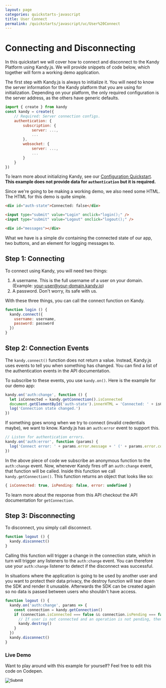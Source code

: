 ```yaml
---
layout: page
categories: quickstarts-javascript
title: User Connect
permalink: /quickstarts/javascript/uc/User%20Connect
---
```


# Connecting and Disconnecting

In this quickstart we will cover how to connect and disconnect to the Kandy Platform using Kandy.js. We will provide snippets of code below, which together will form a working demo application.

The first step with Kandy.js is always to initialize it. You will need to know the server information for the Kandy platform that you are using for initialization. Depending on your platform, the only required configuration is the server address, as the others have generic defaults.

```javascript 
import { create } from kandy
const kandy = create({
    // Required: Server connection configs.
    authentication: {
        subscription: {
            server: ...,
            ...
        },
        websocket: {
            server: ...,
            ...
        }
    }
})
```

To learn more about initializing Kandy, see our [Configuration Quickstart](Configurations). **This example does not provide data for `authentication` but it is required.**

Since we're going to be making a working demo, we also need some HTML. The HTML for this demo is quite simple.

```html
<div id="auth-state">Connected: false</div>

<input type="submit" value="Login" onclick="login();" />
<input type="submit" value="Logout" onclick="logout();" />

<div id="messages"></div>
```

What we have is a simple div containing the connected state of our app, two buttons, and an element for logging messages to.

## Step 1: Connecting

To connect using Kandy, you will need two things:

1. A username. This is the full username of a user on your domain. (Example: your-user@your-domain.kandy.io)
1. A password. Don't worry, its safe with us.

With these three things, you can call the connect function on Kandy.

```javascript
function login () {
  kandy.connect({
    username: username,
    password: password
  })
}
```

## Step 2: Connection Events

The `kandy.connect()` function does not return a value. Instead, Kandy.js uses events to tell you when something has changed. You can find a list of the authentication events in the API documentation.

To subscribe to these events, you use `kandy.on()`. Here is the example for our demo app:

```javascript
kandy.on('auth:change', function () {
  let isConnected = kandy.getConnection().isConnected
  document.getElementById('auth-state').innerHTML = 'Connected: ' + isConnected
  log('Connection state changed.')
})
```

If something goes wrong when we try to connect (invalid credentials maybe), we want to know. Kandy.js has an `auth:error` event to support this.

```javascript
// Listen for authentication errors.
kandy.on('auth:error', function (params) {
  log('Connect error: ' + params.error.message + ' (' + params.error.code + ')')
})
```

In the above piece of code we subscribe an anonymous function to the `auth:change` event. Now, whenever Kandy fires off an `auth:change` event, that function will be called. Inside this function we call `kandy.getConnection()`. This function returns an object that looks like so:

```javascript 
{ isConnected: true, isPending: false, error: undefined }
```

To learn more about the response from this API checkout the API documentation for `getConnection`.

## Step 3: Disconnecting

To disconnect, you simply call disconnect.

```javascript
function logout () {
  kandy.disconnect()
}
```

Calling this function will trigger a change in the connection state, which in turn will trigger any listeners to the `auth:change` event. You can therefore use your `auth:change` listener to detect if the disconnect was successful.

In situations where the application is going to be used by another user and you want to protect their data privacy, the destroy function will tear down the SDK and render it unusable. Afterwards the SDK can be created again so no data is passed between users who shouldn't have access.

```javascript
function logout () {
  kandy.on('auth:change', params => {
    const connection = kandy.getConnection()
    if (connection.isConnected === false && connection.isPending === false) {
      // If user is not connected and an operation is not pending, then the user disconnected.
      kandy.destroy()
    }
  })
  kandy.disconnect()
}
```

### Live Demo

Want to play around with this example for yourself? Feel free to edit this code on Codepen.

<form action="https://codepen.io/pen/define" method="POST" target="_blank" class="codepen-form"><input type="hidden" name="data" value=' {&quot;js&quot;:&quot;/**\n * Kandy.io Authentication Demo\n */\n\nconst { create } = Kandy\nconst kandy = create({\n    // Required: Server connection configs.\n    authentication: {\n        subscription: {\n            server: ...,\n            ...\n        },\n        websocket: {\n            server: ...,\n            ...\n        }\n    }\n})\n\nvar username = &apos;UsernameHere&apos;\nvar password = &apos;PasswordHere&apos;\n\nfunction login () {\n  kandy.connect({\n    username: username,\n    password: password\n  })\n}\n\nkandy.on(&apos;auth:change&apos;, function () {\n  let isConnected = kandy.getConnection().isConnected\n  document.getElementById(&apos;auth-state&apos;).innerHTML = &apos;Connected: &apos; + isConnected\n  log(&apos;Connection state changed.&apos;)\n})\n\n// Listen for authentication errors.\nkandy.on(&apos;auth:error&apos;, function (params) {\n  log(&apos;Connect error: &apos; + params.error.message + &apos; (&apos; + params.error.code + &apos;)&apos;)\n})\n\nfunction logout () {\n  kandy.disconnect()\n}\n\nfunction logout () {\n  kandy.on(&apos;auth:change&apos;, params => {\n    const connection = kandy.getConnection()\n    if (connection.isConnected === false && connection.isPending === false) {\n      // If user is not connected and an operation is not pending, then the user disconnected.\n      kandy.destroy()\n    }\n  })\n  kandy.disconnect()\n}\n\n// Utility function for appending messages to the message div.\nfunction log (message) {\n  document.getElementById(&apos;messages&apos;).innerHTML += &apos;<div>&apos; + message + &apos;</div>&apos;\n}\n\n&quot;,&quot;html&quot;:&quot;<div id=\&quot;auth-state\&quot;>Connected: false</div>\n\n<input type=\&quot;submit\&quot; value=\&quot;Login\&quot; onclick=\&quot;login();\&quot; />\n<input type=\&quot;submit\&quot; value=\&quot;Logout\&quot; onclick=\&quot;logout();\&quot; />\n\n<div id=\&quot;messages\&quot;></div>\n\n&quot;,&quot;css&quot;:&quot;&quot;,&quot;title&quot;:&quot;Kandy.io Authentication Demo&quot;,&quot;editors&quot;:&quot;101&quot;,&quot;js_external&quot;:&quot;https://cdn.jsdelivr.net/gh/Kandy-IO/kandy-uc-js-sdk-3.x@714/dist/kandy.js&quot;} '><input type="image" src="./TryItOn-CodePen.png"></form>

